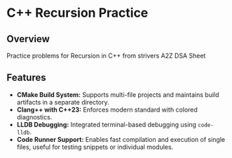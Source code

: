 # C++ Recursion Practice

## Overview
Practice problems for Recursion in C++ from strivers A2Z DSA Sheet

## Features
- **CMake Build System:** Supports multi-file projects and maintains build artifacts in a separate directory.
- **Clang++ with C++23:** Enforces modern standard with colored diagnostics.
- **LLDB Debugging:** Integrated terminal-based debugging using `code-lldb`.
- **Code Runner Support:** Enables fast compilation and execution of single files, useful for testing snippets or individual modules.
